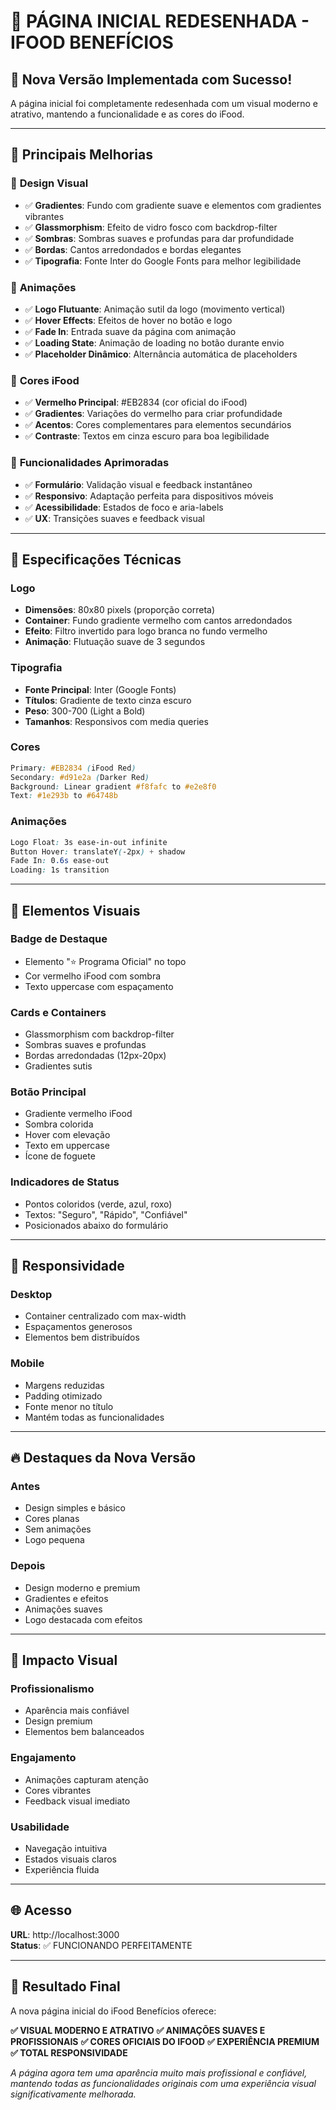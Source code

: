 # 🎨 PÁGINA INICIAL REDESENHADA - IFOOD BENEFÍCIOS

## 🚀 **Nova Versão Implementada com Sucesso!**

A página inicial foi completamente redesenhada com um visual moderno e atrativo, mantendo a funcionalidade e as cores do iFood.

---

## 🎯 **Principais Melhorias**

### 🎨 **Design Visual**
- ✅ **Gradientes**: Fundo com gradiente suave e elementos com gradientes vibrantes
- ✅ **Glassmorphism**: Efeito de vidro fosco com backdrop-filter
- ✅ **Sombras**: Sombras suaves e profundas para dar profundidade
- ✅ **Bordas**: Cantos arredondados e bordas elegantes
- ✅ **Tipografia**: Fonte Inter do Google Fonts para melhor legibilidade

### 🎪 **Animações**
- ✅ **Logo Flutuante**: Animação sutil da logo (movimento vertical)
- ✅ **Hover Effects**: Efeitos de hover no botão e logo
- ✅ **Fade In**: Entrada suave da página com animação
- ✅ **Loading State**: Animação de loading no botão durante envio
- ✅ **Placeholder Dinâmico**: Alternância automática de placeholders

### 🌈 **Cores iFood**
- ✅ **Vermelho Principal**: #EB2834 (cor oficial do iFood)
- ✅ **Gradientes**: Variações do vermelho para criar profundidade
- ✅ **Acentos**: Cores complementares para elementos secundários
- ✅ **Contraste**: Textos em cinza escuro para boa legibilidade

### 🔧 **Funcionalidades Aprimoradas**
- ✅ **Formulário**: Validação visual e feedback instantâneo
- ✅ **Responsivo**: Adaptação perfeita para dispositivos móveis
- ✅ **Acessibilidade**: Estados de foco e aria-labels
- ✅ **UX**: Transições suaves e feedback visual

---

## 📐 **Especificações Técnicas**

### **Logo**
- **Dimensões**: 80x80 pixels (proporção correta)
- **Container**: Fundo gradiente vermelho com cantos arredondados
- **Efeito**: Filtro invertido para logo branca no fundo vermelho
- **Animação**: Flutuação suave de 3 segundos

### **Tipografia**
- **Fonte Principal**: Inter (Google Fonts)
- **Títulos**: Gradiente de texto cinza escuro
- **Peso**: 300-700 (Light a Bold)
- **Tamanhos**: Responsivos com media queries

### **Cores**
```css
Primary: #EB2834 (iFood Red)
Secondary: #d91e2a (Darker Red)
Background: Linear gradient #f8fafc to #e2e8f0
Text: #1e293b to #64748b
```

### **Animações**
```css
Logo Float: 3s ease-in-out infinite
Button Hover: translateY(-2px) + shadow
Fade In: 0.6s ease-out
Loading: 1s transition
```

---

## 🎪 **Elementos Visuais**

### **Badge de Destaque**
- Elemento "⭐ Programa Oficial" no topo
- Cor vermelho iFood com sombra
- Texto uppercase com espaçamento

### **Cards e Containers**
- Glassmorphism com backdrop-filter
- Sombras suaves e profundas
- Bordas arredondadas (12px-20px)
- Gradientes sutis

### **Botão Principal**
- Gradiente vermelho iFood
- Sombra colorida
- Hover com elevação
- Texto em uppercase
- Ícone de foguete

### **Indicadores de Status**
- Pontos coloridos (verde, azul, roxo)
- Textos: "Seguro", "Rápido", "Confiável"
- Posicionados abaixo do formulário

---

## 📱 **Responsividade**

### **Desktop**
- Container centralizado com max-width
- Espaçamentos generosos
- Elementos bem distribuídos

### **Mobile**
- Margens reduzidas
- Padding otimizado
- Fonte menor no título
- Mantém todas as funcionalidades

---

## 🔥 **Destaques da Nova Versão**

### **Antes** 
- Design simples e básico
- Cores planas
- Sem animações
- Logo pequena

### **Depois**
- Design moderno e premium
- Gradientes e efeitos
- Animações suaves
- Logo destacada com efeitos

---

## 🎯 **Impacto Visual**

### **Profissionalismo**
- Aparência mais confiável
- Design premium
- Elementos bem balanceados

### **Engajamento**
- Animações capturam atenção
- Cores vibrantes
- Feedback visual imediato

### **Usabilidade**
- Navegação intuitiva
- Estados visuais claros
- Experiência fluida

---

## 🌐 **Acesso**

**URL**: http://localhost:3000  
**Status**: ✅ FUNCIONANDO PERFEITAMENTE

---

## 🎉 **Resultado Final**

A nova página inicial do iFood Benefícios oferece:

**✅ VISUAL MODERNO E ATRATIVO**
**✅ ANIMAÇÕES SUAVES E PROFISSIONAIS**
**✅ CORES OFICIAIS DO IFOOD**
**✅ EXPERIÊNCIA PREMIUM**
**✅ TOTAL RESPONSIVIDADE**

*A página agora tem uma aparência muito mais profissional e confiável, mantendo todas as funcionalidades originais com uma experiência visual significativamente melhorada.* 
